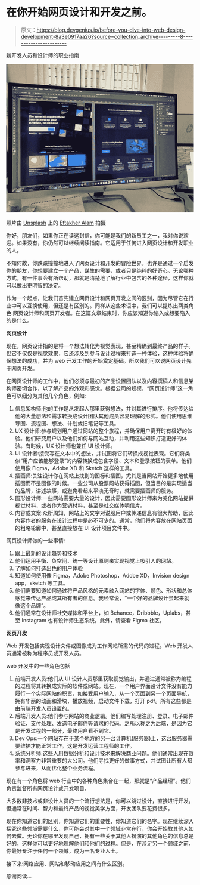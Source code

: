 # 在你开始网页设计和开发之前。

> 原文：<https://blog.devgenius.io/before-you-dive-into-web-design-development-8a3e0917aa26?source=collection_archive---------8----------------------->

新开发人员和设计师的职业指南

![](img/5c532ed527e7f1da7a16dfc70d665524.png)

照片由 [Unsplash](https://unsplash.com/s/photos/web-design?utm_source=unsplash&utm_medium=referral&utm_content=creditCopyText) 上的 [Eftakher Alam](https://unsplash.com/@easiblu?utm_source=unsplash&utm_medium=referral&utm_content=creditCopyText) 拍摄

你好，朋友们，如果你正在读这封信，你可能是我们的新员工之一，我对你说欢迎。如果没有，你仍然可以继续阅读指南。它适用于任何进入网页设计和开发职业的人。

不知何故，你跌跌撞撞地进入了网页设计和开发的冒险世界，也许是通过一个启发你的朋友，你想要建立一个产品，谋生的需要，或者只是纯粹的好奇心。无论哪种方式，有一件事会有所帮助，那就是清楚地了解行业中包含的各种途径，这样你就可以做出更明智的决定。

作为一个起点，让我们首先建立网页设计和网页开发之间的区别，因为尽管它在行业中可以互换使用，但还是有区别的。同样从这些术语中，我们可以提炼出两类角色:网页设计师和网页开发者。在这篇文章结束时，你应该知道你陷入或想要陷入的是什么。

**网页设计**

现在，网页设计指的是将一个想法转化为视觉表现，甚至精确到最终产品的样子。但它不仅仅是视觉效果，它还涉及到参与设计过程来打造一种体验，这种体验将确保想法的成功，并为 web 开发工作的开始奠定基础。所以我们可以说网页设计先于网页开发。

在网页设计师的工作中，他们必须与最初的产品设置团队以及内容撰稿人和信息架构师密切合作，以了解产品的外观和感觉。根据公司的规模，“网页设计师”这一角色可以细分为其他几个角色，例如:

1.  信息架构师:他的工作是从发起人那里获得想法，并对其进行排序。他将传达给他的大量想法和需求转换成设计团队其他成员容易理解的形式。他们使用思维导图、流程图、想法、计划或旧笔记等工具。
2.  UX 设计师:参与规划用户通过网站的整个旅程，并确保用户离开时有极好的体验。他们研究用户以及他们如何与网站互动，并利用这些知识打造更好的体验。有时候，UX 设计师也兼任 UI 设计师。
3.  UI 设计者:接受写在文本中的想法，并试图将它们转换成视觉表现。它们将类似“用户应该能够登录”的内容转换成包含字段、文本和登录按钮的表单。他们使用像 Figma，Adobe XD 和 Sketch 这样的工具。
4.  插画师:关注设计你在网站上找到的图标和插图，尤其是当网站开始更多地使用插图而不是图像的时候。一些公司从股票网站获得插图，但当目的是实现适当的品牌，讲述故事，或避免看起来平淡无奇时，就需要插画师的服务。
5.  图形设计师:一些网站需要大量的设计，因此需要图形设计师来为美化网站提供视觉材料，或者作为营销材料，甚至是社交媒体明信片。
6.  内容或文案:众所周知，网站上的文字对说服用户或传递信息有很大帮助，因此内容作者的服务在设计过程中是必不可少的。通常，他们将内容放在网站页面的粗略轮廓中，甚至直接放在 UI 设计项目文件中。

网页设计师做的一些事情:

1.  跟上最新的设计趋势和技术
2.  他们运用平衡、负空间、统一等设计原则来实现视觉上吸引人的网站。
3.  了解如何打造出色的用户体验
4.  知道如何使用像 Figma，Adobe Photoshop，Adobe XD，Invision design app，sketch 等工具。
5.  他们需要知道如何通过将产品风格的元素融入网站的字体、颜色、形状和总体感觉来传达产品或其所有者的信息。我经常说，“一个好的品牌设计尝起来就像这个品牌”。
6.  他们通常在设计师社交媒体和平台上，如 Behance，Dribbble，Uplabs，甚至 Instagram 也有设计师生态系统。此外，请查看 Figma 社区。

**网页开发**

Web 开发包括实现设计文件或图像成为工作网站所需的代码的过程。Web 开发人员通常被称为程序员或开发人员。

web 开发中的一些角色包括

1.  前端开发人员:他们从 UI 设计人员那里获取视觉输出，并通过通常被称为编程的过程将其转换成实际的软件或网站。现在，一个用户界面设计文件没有能力履行一个实际网站的职责，如接受用户输入，从一个页面到另一个页面导航，拥有华丽的动画和滑块，播放视频，启动文件下载，打开 pdf。所有这些都是由前端开发人员设置的。
2.  后端开发人员:他们参与网站的商业逻辑。他们编写处理注册、登录、电子邮件验证、支付处理、发送电子邮件等请求的代码。之所以称之为后端，是因为它是开发过程的一部分，最终用户看不到它。
3.  Dev Ops:一个网站存在于某个地方的另一台计算机(服务器)上，这台服务器需要维护才能正常工作。这是开发运营工程师的工作。
4.  系统分析师:这些人用数据分析和设计技术来解决商业问题。他们通常出现在效率和洞察力非常重要的大公司。他们寻找更好的做事方式，并试图让所有人都参与进来，从而优化整个业务流程。

现在有一个角色将 web 行业中的各种角色集合在一起，那就是“产品经理”。他们负责监督所有网页设计或开发项目。

大多数非技术或非设计人员的一个流行想法是，你可以跳过设计，直接进行开发，但通常在时间、智力和最终产品的视觉美学方面，开发团队要花费很多。

现在你知道它们的区别，你知道它们的重要性，你知道它们的名字。现在继续深入探究这些领域需要什么，你可能会对其中一个领域非常在行，你会开始教其他人如何去做。无论你在哪里发现自己，拥有一些关于其他人扮演的其他角色的信息总是好的，这样你可以更好地理解他们和他们的过程。但是，在涉足另一个领域之前，你最好专注于任何一个领域，成为一名专业人士。

接下来:网络应用、网站和移动应用之间有什么区别。

感谢阅读…